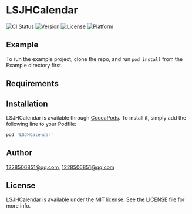 # LSJHCalendar

[![CI Status](https://img.shields.io/travis/1228506851@qq.com/LSJHCalendar.svg?style=flat)](https://travis-ci.org/1228506851@qq.com/LSJHCalendar)
[![Version](https://img.shields.io/cocoapods/v/LSJHCalendar.svg?style=flat)](https://cocoapods.org/pods/LSJHCalendar)
[![License](https://img.shields.io/cocoapods/l/LSJHCalendar.svg?style=flat)](https://cocoapods.org/pods/LSJHCalendar)
[![Platform](https://img.shields.io/cocoapods/p/LSJHCalendar.svg?style=flat)](https://cocoapods.org/pods/LSJHCalendar)

## Example

To run the example project, clone the repo, and run `pod install` from the Example directory first.

## Requirements

## Installation

LSJHCalendar is available through [CocoaPods](https://cocoapods.org). To install
it, simply add the following line to your Podfile:

```ruby
pod 'LSJHCalendar'
```

## Author

1228506851@qq.com, 1228506851@qq.com

## License

LSJHCalendar is available under the MIT license. See the LICENSE file for more info.
